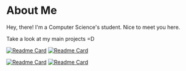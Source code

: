 # About Me

Hey, there! I'm a Computer Science's student. Nice to meet you here.

Take a look at my main projects =D

[![Readme Card](https://github-readme-stats.vercel.app/api/pin/?username=AnaLuizanc&repo=Data-Structures-in-C&theme=tokyonight)](https://github.com/AnaLuizanc/Data-Structures-in-C)  [![Readme Card](https://github-readme-stats.vercel.app/api/pin/?username=AnaLuizanc&repo=P3_ValidadorCPFCNPJ&theme=tokyonight)](https://github.com/AnaLuizanc/P3_ValidadorCPFCNPJ)

[![Readme Card](https://github-readme-stats.vercel.app/api/pin/?username=AnaLuizanc&repo=WordProcessingCPP&theme=tokyonight)](https://github.com/AnaLuizanc/WordProcessingCPP)  [![Readme Card](https://github-readme-stats.vercel.app/api/pin/?username=T1T1R3&repo=CRUD-Java&theme=tokyonight)](https://github.com/T1T1R3/CRUD-Java)
